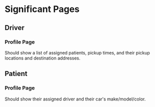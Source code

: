 # Significant Pages

## Driver

### Profile Page

Should show a list of assigned patients, pickup times, and their pickup locations and destination addresses.

## Patient

### Profile Page

Should show their assigned driver and their car's make/model/color.
